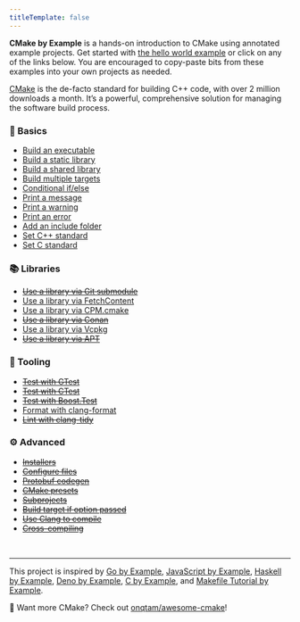 ```yaml
---
titleTemplate: false
---
```


<b>CMake by Example</b> is a hands-on introduction to CMake using annotated
example projects. Get started with [the hello world example](/executable/) or click on any of
the links below. You are encouraged to copy-paste bits from these examples into
your own projects as needed.

[CMake](https://cmake.org/) is the de-facto standard for building C++ code, with over 2 million downloads a month. It’s a powerful, comprehensive solution for managing the software build process.

<div :class="$style.grid"><div :class="$style.gridItem">

### 🚩 Basics

- [Build an executable](/build-executable/)
- [Build a static library](/build-library/)
- [Build a shared library](/build-library/)
- [Build multiple targets](/build-multiple-targets/)
- [Conditional if/else](/if-else/)
- [Print a message](/print-message/)
- [Print a warning](/print-message/)
- [Print an error](/print-message/)
- [Add an include folder](/add-include-folder/)
- [Set C++ standard](/set-cpp-standard/)
- [Set C standard](/set-cpp-standard/)

</div><div :class="$style.gridItem">

### 📚 Libraries

- ~~[Use a library via Git submodule](/use-library-submodule/)~~
- [Use a library via FetchContent](/use-library-fetchcontent/)
- [Use a library via CPM.cmake](/use-library-cpm/)
- ~~[Use a library via Conan](/use-library-conan/)~~
- [Use a library via Vcpkg](/use-library-vcpkg/)
- ~~[Use a library via APT](/use-library-apt/)~~

</div><div :class="$style.gridItem">

### 🧰 Tooling

- ~~[Test with GTest](/gtest/)~~
- ~~[Test with CTest](/ctest/)~~
- ~~[Test with Boost.Test](/boost-test/)~~
- [Format with clang-format](/clang-format/)
- ~~[Lint with clang-tidy](/clang-tidy/)~~

</div><div :class="$style.gridItem">

### ⚙️ Advanced

- ~~[Installers](/installers/)~~
- ~~[Configure files](/configure/)~~
- ~~[Protobuf codegen](/protobuf-codegen/)~~
- ~~[CMake presets](/presets/)~~
- ~~[Subprojects](/subprojects/)~~
- ~~[Build target if option passed](/if-option/)~~
- ~~[Use Clang to compile](/use-clang/)~~
- ~~[Cross-compiling](/cross-compile/)~~

</div></div>

<br />
<hr />

This project is inspired by [Go by Example](https://gobyexample.com/), [JavaScript by Example](https://javascriptbyexample.com/), [Haskell by Example](https://lotz84.github.io/haskellbyexample/), [Deno by Example](https://examples.deno.land/), [C by Example](https://www.cbyexample.com/), and [Makefile Tutorial by Example](https://makefiletutorial.com/).

👀 Want more CMake? Check out [onqtam/awesome-cmake](https://github.com/onqtam/awesome-cmake)!

<style module>
@media screen and (min-width: 600px) {
  .grid {
    display: flex;
    flex-wrap: wrap;
  }
  .gridItem {
    flex: 0 0 calc(50% - 20px); /* Adjust the width as needed */
    margin: 10px;
  }
}
</style>
